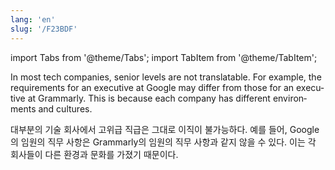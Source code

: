 ```yaml
---
lang: 'en'
slug: '/F23BDF'
---
```


import Tabs from '@theme/Tabs';
import TabItem from '@theme/TabItem';

<Tabs groupId='lang' queryString>
<TabItem value='en' label='English 🇺🇸' lang='en-US' default>
<div lang='en-US'>

In most tech companies, senior levels are not translatable. For example, the requirements for an executive at Google may differ from those for an executive at Grammarly. This is because each company has different environments and cultures.

</div>
</TabItem>
<TabItem value='ko' label='한국어 🇰🇷' lang='ko-KR'>
<div lang='ko-KR'>

대부분의 기술 회사에서 고위급 직급은 그대로 이직이 불가능하다. 예를 들어, Google의 임원의 직무 사항은 Grammarly의 임원의 직무 사항과 같지 않을 수 있다. 이는 각 회사들이 다른 환경과 문화를 가졌기 때문이다.

</div>
</TabItem>
</Tabs>
